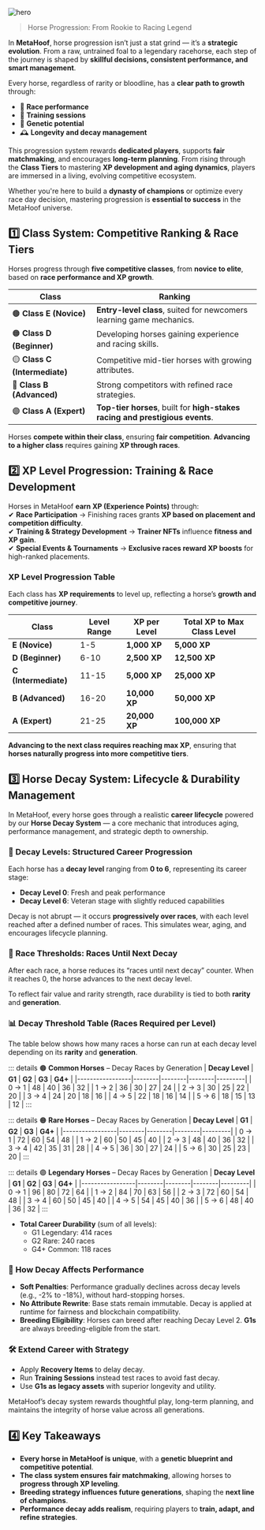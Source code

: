 ![hero](/img/banners/HORSES_PROGRESSION.png)

> Horse Progression: From Rookie to Racing Legend

In **MetaHoof**, horse progression isn’t just a stat grind — it’s a **strategic evolution**. From a raw, untrained foal to a legendary racehorse, each step of the journey is shaped by **skillful decisions, consistent performance, and smart management**.

Every horse, regardless of rarity or bloodline, has a **clear path to growth** through:

- 🏁 **Race performance**
- 🧠 **Training sessions**
- 🧬 **Genetic potential**
- 🕰️ **Longevity and decay management**

This progression system rewards **dedicated players**, supports **fair matchmaking**, and encourages **long-term planning**. From rising through the **Class Tiers** to mastering **XP development and aging dynamics**, players are immersed in a living, evolving competitive ecosystem.

Whether you're here to build a **dynasty of champions** or optimize every race day decision, mastering progression is **essential to success** in the MetaHoof universe.

## 1️⃣ Class System: Competitive Ranking & Race Tiers

Horses progress through **five competitive classes**, from **novice to elite**, based on **race performance and XP
growth**.

| **Class**                     | **Ranking**                                                                   |
| ----------------------------- | ----------------------------------------------------------------------------- |
| 🟤 **Class E (Novice)**       | **Entry-level class**, suited for newcomers learning game mechanics.          |
| 🟠 **Class D (Beginner)**     | Developing horses gaining experience and racing skills.                       |
| 🟡 **Class C (Intermediate)** | Competitive mid-tier horses with growing attributes.                          |
| 🔵 **Class B (Advanced)**     | Strong competitors with refined race strategies.                              |
| 🟣 **Class A (Expert)**       | **Top-tier horses**, built for **high-stakes racing and prestigious events**. |

Horses **compete within their class**, ensuring **fair competition**. **Advancing to a higher class** requires gaining
**XP through races**.

## 2️⃣ XP Level Progression: Training & Race Development

Horses in MetaHoof **earn XP (Experience Points)** through:  
✔ **Race Participation** → Finishing races grants **XP based on placement and competition difficulty**.  
✔ **Training & Strategy Development** → **Trainer NFTs** influence **fitness and XP gain**.  
✔ **Special Events & Tournaments** → **Exclusive races reward XP boosts** for high-ranked placements.

### XP Level Progression Table

Each class has **XP requirements** to level up, reflecting a horse’s **growth and competitive journey**.

| **Class**            | **Level Range** | **XP per Level** | **Total XP to Max Class Level** |
| -------------------- | --------------- | ---------------- | ------------------------------- |
| **E (Novice)**       | 1-5             | **1,000 XP**     | **5,000 XP**                    |
| **D (Beginner)**     | 6-10            | **2,500 XP**     | **12,500 XP**                   |
| **C (Intermediate)** | 11-15           | **5,000 XP**     | **25,000 XP**                   |
| **B (Advanced)**     | 16-20           | **10,000 XP**    | **50,000 XP**                   |
| **A (Expert)**       | 21-25           | **20,000 XP**    | **100,000 XP**                  |

**Advancing to the next class requires reaching max XP**, ensuring that **horses naturally progress into more
competitive tiers**.

## 3️⃣ Horse Decay System: Lifecycle & Durability Management

In MetaHoof, every horse goes through a realistic **career lifecycle** powered by our **Horse Decay System** — a core mechanic that introduces aging, performance management, and strategic depth to ownership.

### 🔄 Decay Levels: Structured Career Progression

Each horse has a **decay level** ranging from **0 to 6**, representing its career stage:

- **Decay Level 0**: Fresh and peak performance
- **Decay Level 6**: Veteran stage with slightly reduced capabilities

Decay is not abrupt — it occurs **progressively over races**, with each level reached after a defined number of races. This simulates wear, aging, and encourages lifecycle planning.

### 🧮 Race Thresholds: Races Until Next Decay

After each race, a horse reduces its “races until next decay” counter. When it reaches 0, the horse advances to the next decay level.

To reflect fair value and rarity strength, race durability is tied to both **rarity** and **generation**.

### 📊 Decay Threshold Table (Races Required per Level)

The table below shows how many races a horse can run at each decay level depending on its **rarity** and **generation**.

::: details 🟤 **Common Horses** – Decay Races by Generation
| **Decay Level** | **G1** | **G2** | **G3** | **G4+** |
|-----------------|--------|--------|--------|---------|
| 0 → 1           | 48     | 40     | 36     | 32      |
| 1 → 2           | 36     | 30     | 27     | 24      |
| 2 → 3           | 30     | 25     | 22     | 20      |
| 3 → 4           | 24     | 20     | 18     | 16      |
| 4 → 5           | 22     | 18     | 16     | 14      |
| 5 → 6           | 18     | 15     | 13     | 12      |
:::

::: details 🟠 **Rare Horses** – Decay Races by Generation
| **Decay Level** | **G1** | **G2** | **G3** | **G4+** |
|-----------------|--------|--------|--------|---------|
| 0 → 1           | 72     | 60     | 54     | 48      |
| 1 → 2           | 60     | 50     | 45     | 40      |
| 2 → 3           | 48     | 40     | 36     | 32      |
| 3 → 4           | 42     | 35     | 31     | 28      |
| 4 → 5           | 36     | 30     | 27     | 24      |
| 5 → 6           | 30     | 25     | 23     | 20      |
:::

::: details 🟣 **Legendary Horses** – Decay Races by Generation
| **Decay Level** | **G1** | **G2** | **G3** | **G4+** |
|-----------------|--------|--------|--------|---------|
| 0 → 1           | 96     | 80     | 72     | 64      |
| 1 → 2           | 84     | 70     | 63     | 56      |
| 2 → 3           | 72     | 60     | 54     | 48      |
| 3 → 4           | 60     | 50     | 45     | 40      |
| 4 → 5           | 54     | 45     | 40     | 36      |
| 5 → 6           | 48     | 40     | 36     | 32      |
:::


- **Total Career Durability** (sum of all levels):
  - G1 Legendary: 414 races
  - G2 Rare: 240 races
  - G4+ Common: 118 races

### 📘 How Decay Affects Performance

- **Soft Penalties**: Performance gradually declines across decay levels (e.g., -2% to -18%), without hard-stopping horses.
- **No Attribute Rewrite**: Base stats remain immutable. Decay is applied at runtime for fairness and blockchain compatibility.
- **Breeding Eligibility**: Horses can breed after reaching Decay Level 2. **G1s** are always breeding-eligible from the start.

### 🛠️ Extend Career with Strategy

- Apply **Recovery Items** to delay decay.
- Run **Training Sessions** instead test races to avoid fast decay.
- Use **G1s as legacy assets** with superior longevity and utility.

MetaHoof’s decay system rewards thoughtful play, long-term planning, and maintains the integrity of horse value across all generations.

## 4️⃣ Key Takeaways

- **Every horse in MetaHoof is unique**, with a **genetic blueprint and competitive potential**.
- **The class system ensures fair matchmaking**, allowing horses to **progress through XP leveling**.
- **Breeding strategy influences future generations**, shaping the **next line of champions**.
- **Performance decay adds realism**, requiring players to **train, adapt, and refine strategies**.
